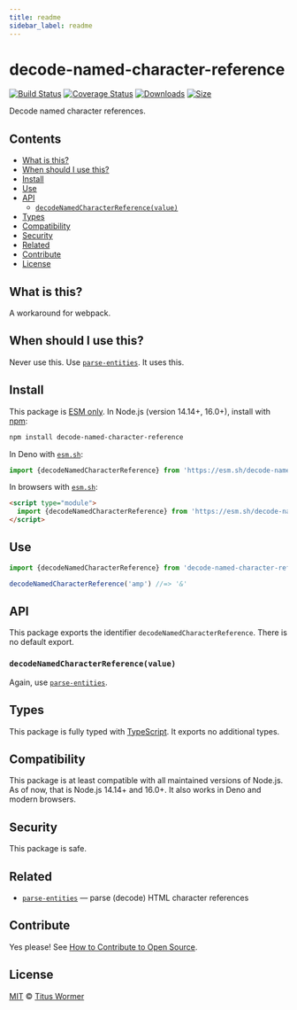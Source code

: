 ```yaml
---
title: readme
sidebar_label: readme
---
```

# decode-named-character-reference

[![Build Status][build-badge]][build]
[![Coverage Status][coverage-badge]][coverage]
[![Downloads][downloads-badge]][downloads]
[![Size][size-badge]][size]

Decode named character references.

## Contents

* [What is this?](#what-is-this)
* [When should I use this?](#when-should-i-use-this)
* [Install](#install)
* [Use](#use)
* [API](#api)
  * [`decodeNamedCharacterReference(value)`](#decodenamedcharacterreferencevalue)
* [Types](#types)
* [Compatibility](#compatibility)
* [Security](#security)
* [Related](#related)
* [Contribute](#contribute)
* [License](#license)

## What is this?

A workaround for webpack.

## When should I use this?

Never use this.
Use [`parse-entities`][parse-entities].
It uses this.

## Install

This package is [ESM only][esm].
In Node.js (version 14.14+, 16.0+), install with [npm][]:

```sh
npm install decode-named-character-reference
```

In Deno with [`esm.sh`][esmsh]:

```js
import {decodeNamedCharacterReference} from 'https://esm.sh/decode-named-character-reference@1'
```

In browsers with [`esm.sh`][esmsh]:

```html
<script type="module">
  import {decodeNamedCharacterReference} from 'https://esm.sh/decode-named-character-reference@1?bundle'
</script>
```

## Use

```js
import {decodeNamedCharacterReference} from 'decode-named-character-reference'

decodeNamedCharacterReference('amp') //=> '&'
```

## API

This package exports the identifier `decodeNamedCharacterReference`.
There is no default export.

### `decodeNamedCharacterReference(value)`

Again, use [`parse-entities`][parse-entities].

## Types

This package is fully typed with [TypeScript][].
It exports no additional types.

## Compatibility

This package is at least compatible with all maintained versions of Node.js.
As of now, that is Node.js 14.14+ and 16.0+.
It also works in Deno and modern browsers.

## Security

This package is safe.

## Related

* [`parse-entities`][parse-entities]
  — parse (decode) HTML character references

## Contribute

Yes please!
See [How to Contribute to Open Source][contribute].

## License

[MIT][license] © [Titus Wormer][author]

<!-- Definitions -->

[author]: https://wooorm.com

[build]: https://github.com/wooorm/decode-named-character-reference/actions

[build-badge]: https://github.com/wooorm/decode-named-character-reference/workflows/main/badge.svg

[contribute]: https://opensource.guide/how-to-contribute/

[coverage]: https://codecov.io/github/wooorm/decode-named-character-reference

[coverage-badge]: https://img.shields.io/codecov/c/github/wooorm/decode-named-character-reference.svg

[downloads]: https://www.npmjs.com/package/decode-named-character-reference

[downloads-badge]: https://img.shields.io/npm/dm/decode-named-character-reference.svg

[esm]: https://gist.github.com/sindresorhus/a39789f98801d908bbc7ff3ecc99d99c

[esmsh]: https://esm.sh

[license]: license

[npm]: https://docs.npmjs.com/cli/install

[parse-entities]: https://github.com/wooorm/parse-entities

[size]: https://bundlephobia.com/result?p=decode-named-character-reference

[size-badge]: https://img.shields.io/bundlephobia/minzip/decode-named-character-reference.svg

[typescript]: https://www.typescriptlang.org

